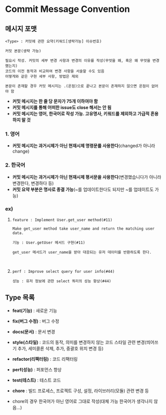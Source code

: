 # Commit Message Convention

## 메시지 포맷

```
<Type> : 커밋에 관한 요약(키워드[생략가능] 이슈번호)

커밋 본문(생략 가능)

필요시 작성. 커밋의 세부 변경 사항과 변경의 이유를 작성(무엇을 왜, 혹은 왜 무엇을 변경했는지)
코드의 이전 동작과 비교하여 변경 사항을 서술할 수도 있음
어떻게와 같은 구현 세부 사항, 방법은 제외

본문이 존재할 경우 커밋 메시지는 .(온점)으로 끝나고 본문이 존재하지 않으면 온점이 없어야 함
```

- __커밋 메시지는 한 줄 당 문자가 75개 이하여야 함__
- __커밋 메시지를 통해 어떠한 issue도 close 해서는 안 됨__
- __커밋 메시지는 영어, 한국어로 작성 가능. 고유명사, 키워드를 제외하고 가급적 혼용하지 말 것__

### 1. 영어
- __커밋 메시지는 과거시제가 아닌 현재시제 명령문를 사용한다__(changed가 아니라 change)

### 2. 한국어
- __커밋 메시지는 과거시제가 아닌 현재시제 평서문을 사용한다__(변경했습니다가 아니라 변경한다, 변경하다 등)
- __커밋 요약 부분은 명사로 종결 가능__(~를 업데이트한다도 되지만 ~를 업데이트도 가능)

### ex)

1. 
    ```
    feature : Implement User.get_user method(#11)

    Make get_user method take user_name and return the matching user data.
    ```

    ```
    기능 : User.getUser 메서드 구현(#11)

    get_user 메서드가 user_name을 받아 대응되는 유저 데이터를 반환하도록 한다.
    ```

<br>

2. 
    ```
    perf : Improve select query for user info(#44)
    ```

    ```
    성능 : 유저 정보에 관한 select 쿼리의 성능 향상(#44)
    ```

## Type 목록

- __feat(기능)__ : 새로운 기능
- __fix(버그 수정)__ : 버그 수정
- __docs(문서)__ : 문서 변경
- __style(스타일)__ : 코드의 동작, 의미를 변경하지 않는 코드 스타일 관련 변경(띄어쓰기 추가, 세미콜론 삭제, 추가, 중괄호 위치 변경 등)
- __refactor(리팩터링)__ : 코드 리팩터링 
- __perf(성능)__ : 퍼포먼스 향상
- __test(테스트)__ : 테스트 코드
- __chore__ : 빌드 프로세스, 프로젝트 구성, 설정, 라이브러리(모듈) 관련 변경 등

- chore의 경우 한국어가 아닌 영어로 그대로 작성(대체 가능 한국어가 생각나지 않음...)
